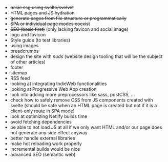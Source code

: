 - ~~basic ssg using svelte/svelvet~~
- ~~HTML pages and JS hydration~~
- ~~generate pages from file structure or programmatically~~
- ~~SPA or individual page modes coexist~~
- ~~SEO (basic first)~~ (only lacking favicon and social image)
- logo and favicon
- Style guide (to test libraries)
- using images
- breadcrumbs
- design the site with _nuds_ (website design tooling that will be the subject of other articles)
- footer
- sitemap
- RSS feed
- looking at integrating IndieWeb functionalities
- looking at Progressive Web App creation
- look into adding more preprocessors like sass, postCSS, ...
- check how to safely remove CSS from JS components created with svelte (should be safe when an HTML page is created but not if it is a client-only route in SPA mode)
- look at optimizing Netlify builds time
- avoid fetching dependencies
- be able to not load JS at all if we only want HTML and/or our page does not generate any side effect anyway
- better handle external libraries
- make hot reloading work properly
- incremental builds would be nice
- advanced SEO (semantic web)
